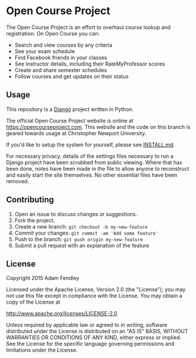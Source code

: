 # Open Course Project

The Open Course Project is an effort to overhaul course lookup and registration. On Open Course you can:
* Search and view courses by any criteria
* See your exam schedule
* Find Facebook friends in your classes
* See instructor details, including their RateMyProfessor scores
* Create and share semester schedules
* Follow courses and get updates on their status

## Usage

This repository is a [Django](https://www.djangoproject.com/) project written in Python.

The official Open Course Project website is online at https://opencourseproject.com.
This website and the code on this branch is geared towards usage at Christopher Newport University.

If you'd like to setup the system for yourself, please see [INSTALL.md](INSTALL.md).

For necessary privacy, details of the settings files necessary to run a Django project have been scrubbed from
public viewing. Where that has been done, notes have been made in the file to allow anyone to reconstruct and easily start the site themselves. No other essential files have been removed.

## Contributing

1. Open an issue to discuss changes or suggestions.
2. Fork the project.
3. Create a new branch: `git checkout -b my-new-feature`
4. Commit your changes: `git commit -am 'Add some feature'`
5. Push to the branch: `git push origin my-new-feature`
6. Submit a pull request with an explanation of the feature

## License

Copyright 2015 Adam Fendley

Licensed under the Apache License, Version 2.0 (the "License");
you may not use this file except in compliance with the License.
You may obtain a copy of the License at

http://www.apache.org/licenses/LICENSE-2.0

Unless required by applicable law or agreed to in writing, software
distributed under the License is distributed on an "AS IS" BASIS,
WITHOUT WARRANTIES OR CONDITIONS OF ANY KIND, either express or implied.
See the License for the specific language governing permissions and
limitations under the License.
